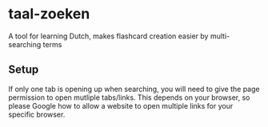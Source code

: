 # taal-zoeken
A tool for learning Dutch, makes flashcard creation easier by multi-searching terms

## Setup
If only one tab is opening up when searching, you will need to give the page permission to open mutliple tabs/links.
This depends on your browser, so please Google how to allow a website to open multiple links for your specific browser.
